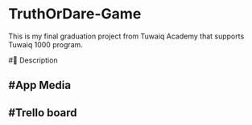 # TruthOrDare-Game
This is my final graduation project from Tuwaiq Academy that supports Tuwaiq 1000 program.

#📜 Description



#App Media
--

#Trello board
--
